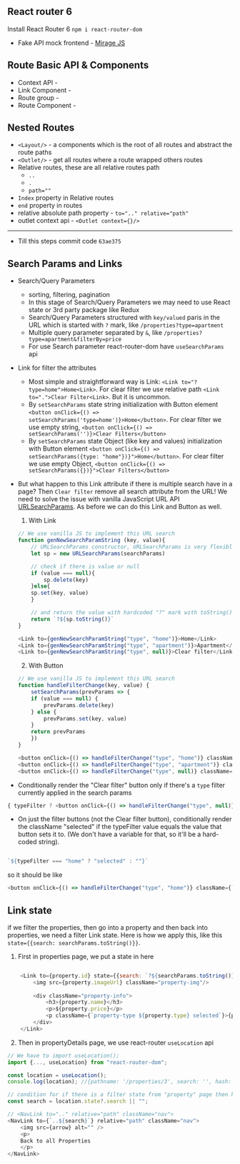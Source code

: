 ## React router 6 

Install React Router 6 `npm i react-router-dom`

* Fake API mock frontend - [Mirage JS](https://miragejs.com/tutorial/intro/)

## Route Basic API & Components

* Context API - <BrowserRouter></BrowserRouter>
* Link Component - <Link></Link>
* Route group - <Routes></Routes>
* Route Component - <Route></Route>

## Nested Routes

* `<Layout/>` - a components which is the root of all routes and abstract the route paths
* `<Outlet/>` - get all routes where a route wrapped others routes  
* Relative routes, these are all relative routes path
    - `..`
    - `.`
    - `path=""` 
* `Index` property in Relative routes
* `end` property in routes
* relative absolute path property - `to=".." relative="path"`
* outlet context api - `<Outlet context={}/>`
---
* Till this steps commit code `63ae375`

## Search Params and Links

* Search/Query Parameters
    - sorting, filtering, pagination
    - In this stage of Search/Query Parameters we may need to use React state or 3rd party package like Redux
    - Search/Query Parameters structured with `key/valued` paris in the URL which is started with `?` mark, like `/properties?type=apartment`
    - Multiple query parameter separated by `&`, like `/properties?type=apartment&filterBy=price` 
    - For use Search parameter react-router-dom have `useSearchParams` api

* Link for filter the attributes
    - Most simple and straightforward way is Link: `<Link to="?type=home">Home<Link>`. For clear filter we use relative path `<Link to=".">Clear Filter<Link>`. But it is uncommon. 
    - By `setSearchParams` state string initialization with Button element `<button onClick={() => setSearchParams('type=home')}>Home</button>`. For clear filter we use empty string, `<button onClick={() => setSearchParams('')}>Clear Filters</button>`
    - By `setSearchParams` state Object (like key and values) initialization with Button element `<button onClick={() => setSearchParams({type: "home"})}">Home</button>`. For clear filter we use empty Object, `<button onClick={() => setSearchParams({})}">Clear Filters</button> `

* But what happen to this Link attribute if there is multiple search have in a page? Then `Clear filter` remove all search attribute from the URL! We need to solve the issue with vanilla JavaScript URL API [URLSearchParams](https://developer.mozilla.org/en-US/docs/Web/API/URLSearchParams). As before we can do this Link and Button as well. 

    1. With Link
    ```js
    // We use vanilla JS to implement this URL search 
    function genNewSearchParamString (key, value){
        // URLSearchParams constructor, URLSearchParams is very flexible, that's why we can take a URLSearchParams into new a URLSearchParams. 
        let sp = new URLSearchParams(searchParams)

        // check if there is value or null
        if (value === null){
            sp.delete(key)
        }else{
        sp.set(key, value) 
        }

        // and return the value with hardcoded "?" mark with toString() method
        return `?${sp.toString()}`
    }

    <Link to={genNewSearchParamString("type", "home")}>Home</Link>
    <Link to={genNewSearchParamString("type", "apartment")}>Apartment</Link>
    <Link to={genNewSearchParamString("type", null)}>Clear filter</Link>
    ```


    2. With Button
    ```js
    // We use vanilla JS to implement this URL search 
    function handleFilterChange(key, value) {
        setSearchParams(prevParams => {
        if (value === null) {
            prevParams.delete(key)
        } else {
            prevParams.set(key, value)
        }
        return prevParams
        })
    }

    <button onClick={() => handleFilterChange("type", "home")} className="filter-item">Home</button>
    <button onClick={() => handleFilterChange("type", "apartment")} className="filter-item">Apartment</button>
    <button onClick={() => handleFilterChange("type", null)} className="filter-item-clear">Clear filter</button>
    ```

* Conditionally render the "Clear filter" button only if there's a `type` filter currently applied in the search params 

```js
{ typeFilter ? <button onClick={() => handleFilterChange("type", null)} className="filter-item-clear">Clear filter</button> : null }
```

* On just the filter buttons (not the Clear filter button), conditionally render the className "selected" if the typeFilter value equals the value that button sets it to. (We don't have a variable for that, so it'll be a hard-coded string).

```js

`${typeFilter === "home" ? "selected" : ""}`
```

so it should be like 

```js
<button onClick={() => handleFilterChange("type", "home")} className={`filter-item ${typeFilter === "home" ? "selected" : ""}`}>Home</button>
```

## Link state 

if we filter the properties, then go into a property and then back into properties, we need a filter Link state. Here is how we apply this, like this `state={{search: searchParams.toString()}}`.

1. First in properties page, we put a state in here
```js

    <Link to={property.id} state={{search: `?${searchParams.toString()}`}}>  
        <img src={property.imageUrl} className="property-img"/>
        
        <div className="property-info">
            <h3>{property.name}</h3>
            <p>${property.price}</p>
            <p className={`property-type ${property.type} selected`}>{property.type}</p>
        </div>
    </Link>
```

2. Then in propertyDetails page, we use react-router `useLocation` api

```js
// We have to import useLocation();
import {..., useLocation} from "react-router-dom";

const location = useLocation();
console.log(location); //{pathname: '/properties/3', search: '', hash: '', state: null, key: 'exqzsfez'}

// condition for if there is a filter state from "property" page then keep it or go back blank if there is no state 
const search = location.state?.search || "";

// <NavLink to=".." relative="path" className="nav">
<NavLink to={`..${search}`} relative="path" className="nav">
    <img src={arrow} alt="" />
    <p>
    Back to all Properties
    </p>
</NavLink>
```

